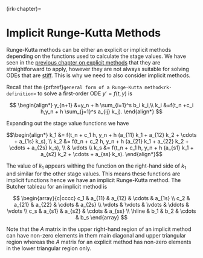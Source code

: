 (irk-chapter)=
# Implicit Runge-Kutta Methods

Runge-Kutta methods can be either an explicit or implicit methods depending on the functions used to calculate the stage values. We have seen in the [previous chapter on explicit methods](erk-chapter) that they are straightforward to apply, however they are not always suitable for solving ODEs that are [stiff](stiffness-section). This is why we need to also consider implicit methods.

Recall that the {prf:ref}`general form of a Runge-Kutta method<rk-definition>` to solve a first-order ODE $y'=f(t,y)$ is

$$ \begin{align*}
   y_{n+1} &=y_n + h \sum_{i=1}^s b_i k_i,\\
   k_i &=f(t_n +c_i h,y_n + h \sum_{j=1}^s a_{ij} k_j).
\end{align*} $$

Expanding out the stage value functions we have

$$\begin{align*}
    k_1 &= f(t_n + c_1 h, y_n + h (a_{11} k_1 + a_{12} k_2 + \cdots + a_{1s} k_s), \\
    k_2 &= f(t_n + c_2 h, y_n + h (a_{21} k_1 + a_{22} k_2 + \cdots + a_{2s} k_s), \\
    & \vdots \\
    k_s &= f(t_n + c_1 h, y_n + h (a_{s1} k_1 + a_{s2} k_2 + \cdots + a_{ss} k_s).
\end{align*}$$

The value of $k_1$ appears withing the function on the right-hand side of $k_1$ and similar for the other stage values. This means these functions are implicit functions hence we have an implicit Runge-Kutta method. The Butcher tableau for an implicit method is

$$ \begin{array}{c|cccc}
    c_1  & a_{11}  & a_{12}  & \cdots  & a_{1s} \\
    c_2  & a_{21}  & a_{22}  & \cdots  & a_{2s} \\
    \vdots  & \vdots  & \vdots  & \ddots  & \vdots \\
    c_s  & a_{s1}  & a_{s2}  & \cdots  & a_{ss} \\ \hline
    & b_1  & b_2  & \cdots  & b_s 
\end{array} $$

Note that the $A$ matrix in the upper right-hand region of an implicit method can have non-zero elements in them main diagonal and upper triangular region whereas the $A$ matrix for an explicit method has non-zero elements in the lower triangular region only.